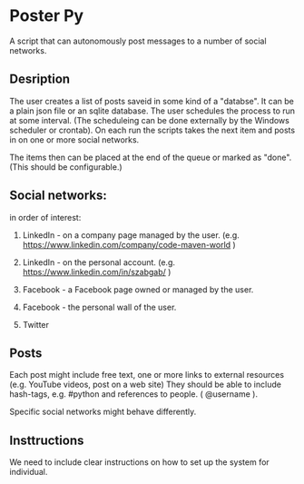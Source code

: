 # Poster Py

A script that can autonomously post messages to a number of social networks.

## Desription

The user creates a list of posts saveid in some kind of a "databse". It can be a plain json file or an sqlite database.
The user schedules the process to run at some interval. (The scheduleing can be done externally by the Windows scheduler or crontab).
On each run the scripts takes the next item and posts in on one or more social networks.

The items then can be placed at the end of the queue or marked as "done". (This should be configurable.)

## Social networks:

in order of interest:

1) LinkedIn - on a company page managed by the user. (e.g. https://www.linkedin.com/company/code-maven-world )
2) LinkedIn - on the personal account. (e.g. https://www.linkedin.com/in/szabgab/ )

3) Facebook - a Facebook page owned or managed by the user.
4) Facebook - the personal wall of the user.

5) Twitter

## Posts

Each post might include free text, one or more links to external resources (e.g. YouTube videos, post on a web site)
They should be able to include hash-tags, e.g. #python and references to people. ( @username ).

Specific social networks might behave differently.

## Insttructions

We need to include clear instructions on how to set up the system for individual.
